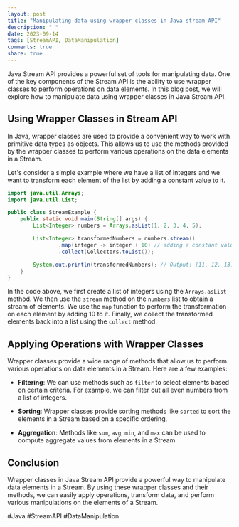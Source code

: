 ```yaml
---
layout: post
title: "Manipulating data using wrapper classes in Java stream API"
description: " "
date: 2023-09-14
tags: [StreamAPI, DataManipulation]
comments: true
share: true
---
```


Java Stream API provides a powerful set of tools for manipulating data. One of the key components of the Stream API is the ability to use wrapper classes to perform operations on data elements. In this blog post, we will explore how to manipulate data using wrapper classes in Java Stream API.

## Using Wrapper Classes in Stream API

In Java, wrapper classes are used to provide a convenient way to work with primitive data types as objects. This allows us to use the methods provided by the wrapper classes to perform various operations on the data elements in a Stream.

Let's consider a simple example where we have a list of integers and we want to transform each element of the list by adding a constant value to it.

```java
import java.util.Arrays;
import java.util.List;

public class StreamExample {
    public static void main(String[] args) {
        List<Integer> numbers = Arrays.asList(1, 2, 3, 4, 5);

        List<Integer> transformedNumbers = numbers.stream()
                .map(integer -> integer + 10) // adding a constant value of 10
                .collect(Collectors.toList());

        System.out.println(transformedNumbers); // Output: [11, 12, 13, 14, 15]
    }
}
```

In the code above, we first create a list of integers using the `Arrays.asList` method. We then use the `stream` method on the `numbers` list to obtain a stream of elements. We use the `map` function to perform the transformation on each element by adding 10 to it. Finally, we collect the transformed elements back into a list using the `collect` method.

## Applying Operations with Wrapper Classes

Wrapper classes provide a wide range of methods that allow us to perform various operations on data elements in a Stream. Here are a few examples:

- **Filtering**: We can use methods such as `filter` to select elements based on certain criteria. For example, we can filter out all even numbers from a list of integers.

- **Sorting**: Wrapper classes provide sorting methods like `sorted` to sort the elements in a Stream based on a specific ordering.

- **Aggregation**: Methods like `sum`, `avg`, `min`, and `max` can be used to compute aggregate values from elements in a Stream.

## Conclusion

Wrapper classes in Java Stream API provide a powerful way to manipulate data elements in a Stream. By using these wrapper classes and their methods, we can easily apply operations, transform data, and perform various manipulations on the elements of a Stream.

#Java #StreamAPI #DataManipulation